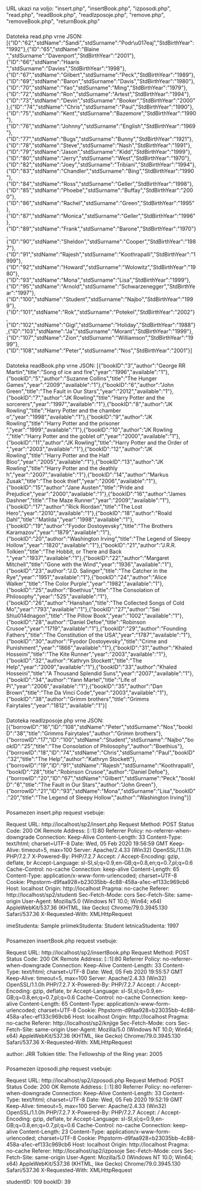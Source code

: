 ###

URL ukazi na voljo:
"insert.php", "insertBook.php", "izposodi.php", "read.php", "readBook.php", "readIzposoje.php", "remove.php", "removeBook.php", "returnBook.php"
###

Datoteka read.php vrne JSON:
[{"ID":"62","stdName":"Sandi","stdSurname":"Podr\u017eaj","StdBirthYear":"1992"},{"ID":"65","stdName":"Blaine ","stdSurname":"Davenport","StdBirthYear":"2001"},{"ID":"66","stdName":"Haaris ","stdSurname":"Davies","StdBirthYear":"1998"},{"ID":"67","stdName":"Gilbert","stdSurname":"Peck","StdBirthYear":"1989"},{"ID":"69","stdName":"Baron","stdSurname":"Davis","StdBirthYear":"1980"},{"ID":"70","stdName":"Yao","stdSurname":"Ming","StdBirthYear":"1979"},{"ID":"72","stdName":"Ron","stdSurname":"Artest","StdBirthYear":"1994"},{"ID":"73","stdName":"Devin","stdSurname":"Booker","StdBirthYear":"2000"},{"ID":"74","stdName":"Chris","stdSurname":"Paul","StdBirthYear":"1990"},{"ID":"75","stdName":"Kent","stdSurname":"Bazemore","StdBirthYear":"1990"},{"ID":"76","stdName":"Johnny","stdSurname":"English","StdBirthYear":"1969"},{"ID":"77","stdName":"Bugs","stdSurname":"Bunny","StdBirthYear":"1921"},{"ID":"78","stdName":"Steve","stdSurname":"Nash","StdBirthYear":"1991"},{"ID":"79","stdName":"Jason","stdSurname":"Kidd","StdBirthYear":"1999"},{"ID":"80","stdName":"Jerry","stdSurname":"West","StdBirthYear":"1970"},{"ID":"82","stdName":"Joey","stdSurname":"Tribiani","StdBirthYear":"1994"},{"ID":"83","stdName":"Chandler","stdSurname":"Bing","StdBirthYear":"1990"},{"ID":"84","stdName":"Ross","stdSurname":"Geller","StdBirthYear":"1998"},{"ID":"85","stdName":"Phoebe","stdSurname":"Buffay","StdBirthYear":"2000"},{"ID":"86","stdName":"Rachel","stdSurname":"Green","StdBirthYear":"1995"},{"ID":"87","stdName":"Monica","stdSurname":"Geller","StdBirthYear":"1996"},{"ID":"89","stdName":"Frank","stdSurname":"Barone","StdBirthYear":"1970"},{"ID":"90","stdName":"Sheldon","stdSurname":"Cooper","StdBirthYear":"1987"},{"ID":"91","stdName":"Rajesh","stdSurname":"Koothrapalli","StdBirthYear":"1999"},{"ID":"92","stdName":"Howard","stdSurname":"Wolowitz","StdBirthYear":"1980"},{"ID":"93","stdName":"Mona","stdSurname":"Lisa","StdBirthYear":"1999"},{"ID":"95","stdName":"Arnold","stdSurname":"Schwarzenegger","StdBirthYear":"1997"},{"ID":"100","stdName":"Student","stdSurname":"Najbo","StdBirthYear":"1999"},{"ID":"101","stdName":"Rok","stdSurname":"Potekel","StdBirthYear":"2002"},{"ID":"102","stdName":"Gigi","stdSurname":"Holiday","StdBirthYear":"1988"},{"ID":"103","stdName":"Ja","stdSurname":"Morant","StdBirthYear":"1999"},{"ID":"107","stdName":"Zion","stdSurname":"Williamson","StdBirthYear":"1999"},{"ID":"108","stdName":"Peter","stdSurname":"Nos","StdBirthYear":"2001"}]

###

Datoteka readBook.php vrne JSON:
[{"bookID":"3","author":"George RR Martin","title":"Song of ice and fire","year":"1996","available":"1"},{"bookID":"5","author":"Suzanne Collins","title":"The Hunger Games","year":"2009","available":"1"},{"bookID":"6","author":"John Green","title":"The Fault in Our Stars","year":"2012","available":"1"},{"bookID":"7","author":"JK Rowling","title":"Harry Potter and the sorcerers","year":"1997","available":"1"},{"bookID":"8","author":"JK Rowling","title":"Harry Potter and the chamber o","year":"1998","available":"1"},{"bookID":"9","author":"JK Rowling","title":"Harry Potter and the prisoner ","year":"1999","available":"1"},{"bookID":"10","author":"JK Rowling ","title":"Harry Potter and the goblet of","year":"2000","available":"1"},{"bookID":"11","author":"JK Rowling","title":"Harry Potter and the Order of ","year":"2003","available":"1"},{"bookID":"12","author":"JK Rowling","title":"Harry Potter and the Half Bloo","year":"2005","available":"1"},{"bookID":"13","author":"JK Rowling","title":"Harry Potter and the deathly h","year":"2007","available":"1"},{"bookID":"14","author":"Markus Zusak","title":"The book thief","year":"2006","available":"1"},{"bookID":"15","author":"Jane Austen","title":"Pride and Prejudice","year":"2000","available":"1"},{"bookID":"16","author":"James Dashner","title":"The Maze Runner","year":"2009","available":"1"},{"bookID":"17","author":"Rick Riordan","title":"The Lost Hero","year":"2010","available":"1"},{"bookID":"18","author":"Roald Dahl","title":"Matilda","year":"1998","available":"1"},{"bookID":"19","author":"Fyodor Dostoyevsky","title":"The Brothers Karamazov","year":"1879","available":"1"},{"bookID":"20","author":"Washington Irving","title":"The Legend of Sleepy Hollow","year":"1820","available":"1"},{"bookID":"21","author":"J.R.R. Tolkien","title":"The Hobbit, or There and Back ","year":"1937","available":"1"},{"bookID":"22","author":"Margaret Mitchell","title":"Gone with the Wind","year":"1936","available":"1"},{"bookID":"23","author":"J.D. Salinger","title":"The Catcher in the Rye","year":"1951","available":"1"},{"bookID":"24","author":"Alice Walker","title":"The Color Purple","year":"1982","available":"1"},{"bookID":"25","author":"Boethius","title":"The Consolation of Philosophy","year":"525","available":"1"},{"bookID":"26","author":"Hanshan","title":"The Collected Songs of Cold Mo","year":"793","available":"1"},{"bookID":"27","author":"Sei Sh\u014dnagon","title":"The Pillow Book","year":"1002","available":"1"},{"bookID":"28","author":"Daniel Defoe","title":"Robinson Crusoe","year":"1719","available":"1"},{"bookID":"29","author":"Founding Fathers","title":"The Constitution of the USA","year":"1787","available":"1"},{"bookID":"30","author":"Fyodor Dostoyevsky","title":"Crime and Punishment","year":"1866","available":"1"},{"bookID":"31","author":"Khaled Hosseini","title":"The Kite Runner","year":"2003","available":"1"},{"bookID":"32","author":"Kathryn Stockett","title":"The Help","year":"2009","available":"1"},{"bookID":"33","author":"Khaled Hosseini","title":"A Thousand Splendid Suns","year":"2007","available":"1"},{"bookID":"34","author":"Yann Martel","title":"Life of Pi","year":"2006","available":"1"},{"bookID":"35","author":"Dan Brown","title":"The Da Vinci Code","year":"2003","available":"1"},{"bookID":"38","author":"Grimm brothers","title":"Grimms Fairytales","year":"1812","available":"1"}]

###

Datoteka readIzposoje.php vrne JSON:
[{"borrowID":"16","ID":"108","stdName":"Peter","stdSurname":"Nos","bookID":"38","title":"Grimms Fairytales","author":"Grimm brothers"},{"borrowID":"17","ID":"100","stdName":"Student","stdSurname":"Najbo","bookID":"25","title":"The Consolation of Philosophy","author":"Boethius"},{"borrowID":"18","ID":"74","stdName":"Chris","stdSurname":"Paul","bookID":"32","title":"The Help","author":"Kathryn Stockett"},{"borrowID":"19","ID":"91","stdName":"Rajesh","stdSurname":"Koothrapalli","bookID":"28","title":"Robinson Crusoe","author":"Daniel Defoe"},{"borrowID":"20","ID":"67","stdName":"Gilbert","stdSurname":"Peck","bookID":"6","title":"The Fault in Our Stars","author":"John Green"},{"borrowID":"21","ID":"93","stdName":"Mona","stdSurname":"Lisa","bookID":"20","title":"The Legend of Sleepy Hollow","author":"Washington Irving"}]

###

Posamezen insert.php request vsebuje:

Request URL: http://localhost/sp2/insert.php
Request Method: POST
Status Code: 200 OK
Remote Address: [::1]:80
Referrer Policy: no-referrer-when-downgrade
Connection: Keep-Alive
Content-Length: 33
Content-Type: text/html; charset=UTF-8
Date: Wed, 05 Feb 2020 19:56:59 GMT
Keep-Alive: timeout=5, max=100
Server: Apache/2.4.33 (Win32) OpenSSL/1.1.0h PHP/7.2.7
X-Powered-By: PHP/7.2.7
Accept: */*
Accept-Encoding: gzip, deflate, br
Accept-Language: sl-SI,sl;q=0.9,en-GB;q=0.8,en;q=0.7,pl;q=0.6
Cache-Control: no-cache
Connection: keep-alive
Content-Length: 65
Content-Type: application/x-www-form-urlencoded; charset=UTF-8
Cookie: Phpstorm-d9faa928=b23035bb-4c88-458a-a1ec-ef133c969cb6
Host: localhost
Origin: http://localhost
Pragma: no-cache
Referer: http://localhost/sp2/studenti
Sec-Fetch-Mode: cors
Sec-Fetch-Site: same-origin
User-Agent: Mozilla/5.0 (Windows NT 10.0; Win64; x64) AppleWebKit/537.36 (KHTML, like Gecko) Chrome/79.0.3945.130 Safari/537.36
X-Requested-With: XMLHttpRequest

imeStudenta: Sample
priimekStudenta: Student
letnicaStudenta: 1997

###

Posamezen insertBook.php request vsebuje:

Request URL: http://localhost/sp2/insertBook.php
Request Method: POST
Status Code: 200 OK
Remote Address: [::1]:80
Referrer Policy: no-referrer-when-downgrade
Connection: Keep-Alive
Content-Length: 33
Content-Type: text/html; charset=UTF-8
Date: Wed, 05 Feb 2020 19:55:57 GMT
Keep-Alive: timeout=5, max=100
Server: Apache/2.4.33 (Win32) OpenSSL/1.1.0h PHP/7.2.7
X-Powered-By: PHP/7.2.7
Accept: */*
Accept-Encoding: gzip, deflate, br
Accept-Language: sl-SI,sl;q=0.9,en-GB;q=0.8,en;q=0.7,pl;q=0.6
Cache-Control: no-cache
Connection: keep-alive
Content-Length: 65
Content-Type: application/x-www-form-urlencoded; charset=UTF-8
Cookie: Phpstorm-d9faa928=b23035bb-4c88-458a-a1ec-ef133c969cb6
Host: localhost
Origin: http://localhost
Pragma: no-cache
Referer: http://localhost/sp2/knjige
Sec-Fetch-Mode: cors
Sec-Fetch-Site: same-origin
User-Agent: Mozilla/5.0 (Windows NT 10.0; Win64; x64) AppleWebKit/537.36 (KHTML, like Gecko) Chrome/79.0.3945.130 Safari/537.36
X-Requested-With: XMLHttpRequest

author: JRR Tolkien
title: The Fellowship of the Ring
year: 2005

###

Posamezen izposodi.php request vsebuje:

Request URL: http://localhost/sp2/izposodi.php
Request Method: POST
Status Code: 200 OK
Remote Address: [::1]:80
Referrer Policy: no-referrer-when-downgrade
Connection: Keep-Alive
Content-Length: 33
Content-Type: text/html; charset=UTF-8
Date: Wed, 05 Feb 2020 19:52:19 GMT
Keep-Alive: timeout=5, max=100
Server: Apache/2.4.33 (Win32) OpenSSL/1.1.0h PHP/7.2.7
X-Powered-By: PHP/7.2.7
Accept: */*
Accept-Encoding: gzip, deflate, br
Accept-Language: sl-SI,sl;q=0.9,en-GB;q=0.8,en;q=0.7,pl;q=0.6
Cache-Control: no-cache
Connection: keep-alive
Content-Length: 23
Content-Type: application/x-www-form-urlencoded; charset=UTF-8
Cookie: Phpstorm-d9faa928=b23035bb-4c88-458a-a1ec-ef133c969cb6
Host: localhost
Origin: http://localhost
Pragma: no-cache
Referer: http://localhost/sp2/izposoje
Sec-Fetch-Mode: cors
Sec-Fetch-Site: same-origin
User-Agent: Mozilla/5.0 (Windows NT 10.0; Win64; x64) AppleWebKit/537.36 (KHTML, like Gecko) Chrome/79.0.3945.130 Safari/537.36
X-Requested-With: XMLHttpRequest

studentID: 109
bookID: 39

